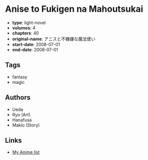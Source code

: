 # Anise to Fukigen na Mahoutsukai

-   **type**: light-novel
-   **volumes**: 4
-   **chapters**: 40
-   **original-name**: アニスと不機嫌な魔法使い
-   **start-date**: 2008-07-01
-   **end-date**: 2008-07-01

## Tags

-   fantasy
-   magic

## Authors

-   Ueda
-   Ryo (Art)
-   Hanafusa
-   Makio (Story)

## Links

-   [My Anime list](https://myanimelist.net/manga/65173/Anise_to_Fukigen_na_Mahoutsukai)
